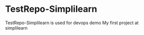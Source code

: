 # TestRepo-Simplilearn
TestRepo-Simplilearn is used for devops demo
My first project at simplilearn
